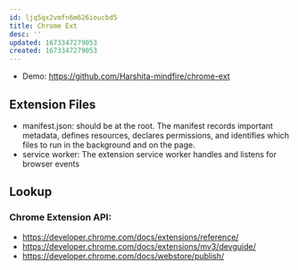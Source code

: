 ```yaml
---
id: ljq5qx2vmfn6m626ioucbd5
title: Chrome Ext
desc: ''
updated: 1673347279053
created: 1673347279053
---
```

- Demo: https://github.com/Harshita-mindfire/chrome-ext
## Extension Files
- manifest.json: should be at the root. The manifest records important metadata, defines resources, declares permissions, and identifies which files to run in the background and on the page.
- service worker: The extension service worker handles and listens for browser events
## Lookup
### Chrome Extension API:
-  https://developer.chrome.com/docs/extensions/reference/
- https://developer.chrome.com/docs/extensions/mv3/devguide/
- https://developer.chrome.com/docs/webstore/publish/